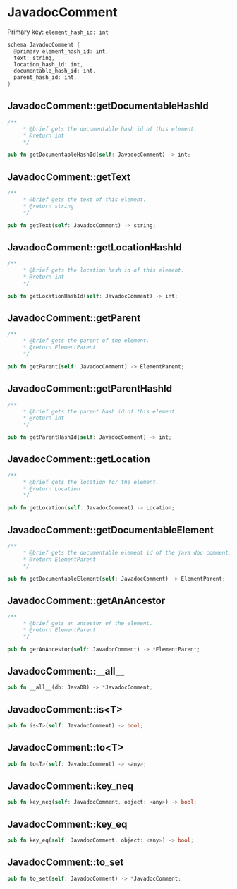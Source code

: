 # JavadocComment

Primary key: `element_hash_id: int`

```rust
schema JavadocComment {
  @primary element_hash_id: int,
  text: string,
  location_hash_id: int,
  documentable_hash_id: int,
  parent_hash_id: int,
}
```
## JavadocComment::getDocumentableHashId

```rust
/**
     * @brief gets the documentable hash id of this element.
     * @return int
     */
```
```rust
pub fn getDocumentableHashId(self: JavadocComment) -> int;
```
## JavadocComment::getText

```rust
/**
     * @brief gets the text of this element.
     * @return string
     */
```
```rust
pub fn getText(self: JavadocComment) -> string;
```
## JavadocComment::getLocationHashId

```rust
/**
     * @brief gets the location hash id of this element.
     * @return int
     */
```
```rust
pub fn getLocationHashId(self: JavadocComment) -> int;
```
## JavadocComment::getParent

```rust
/**
     * @brief gets the parent of the element.
     * @return ElementParent 
     */
```
```rust
pub fn getParent(self: JavadocComment) -> ElementParent;
```
## JavadocComment::getParentHashId

```rust
/**
     * @brief gets the parent hash id of this element.
     * @return int
     */
```
```rust
pub fn getParentHashId(self: JavadocComment) -> int;
```
## JavadocComment::getLocation

```rust
/**
     * @brief gets the location for the element.
     * @return Location
     */
```
```rust
pub fn getLocation(self: JavadocComment) -> Location;
```
## JavadocComment::getDocumentableElement

```rust
/**
     * @brief gets the documentable element id of the java doc comment, maybe a callable, field, enumconstant, class or interface.
     * @return ElementParent 
     */
```
```rust
pub fn getDocumentableElement(self: JavadocComment) -> ElementParent;
```
## JavadocComment::getAnAncestor

```rust
/**
     * @brief gets an ancestor of the element.
     * @return ElementParent 
     */
```
```rust
pub fn getAnAncestor(self: JavadocComment) -> *ElementParent;
```
## JavadocComment::\_\_all\_\_

```rust
pub fn __all__(db: JavaDB) -> *JavadocComment;
```
## JavadocComment::is\<T\>

```rust
pub fn is<T>(self: JavadocComment) -> bool;
```
## JavadocComment::to\<T\>

```rust
pub fn to<T>(self: JavadocComment) -> <any>;
```
## JavadocComment::key\_neq

```rust
pub fn key_neq(self: JavadocComment, object: <any>) -> bool;
```
## JavadocComment::key\_eq

```rust
pub fn key_eq(self: JavadocComment, object: <any>) -> bool;
```
## JavadocComment::to\_set

```rust
pub fn to_set(self: JavadocComment) -> *JavadocComment;
```
